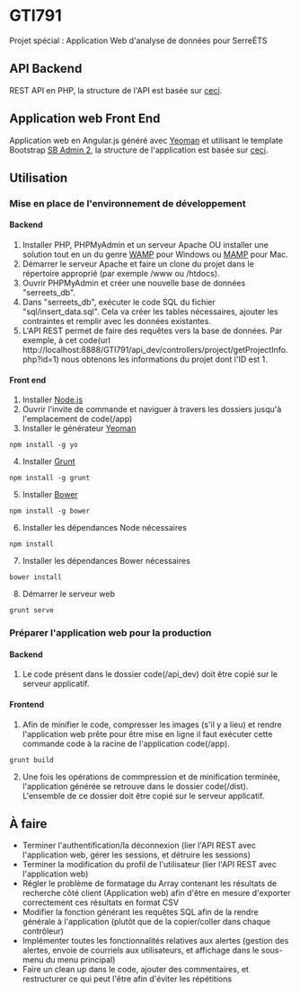 # GTI791
Projet spécial : Application Web d'analyse de données pour SerreÉTS

## API Backend
REST API en PHP, la structure de l'API est basée sur [ceci](https://www.codeofaninja.com/2017/02/create-simple-rest-api-in-php.html).

## Application web Front End
Application web en Angular.js généré avec [Yeoman](http://yeoman.io/) et utilisant le template Bootstrap [SB Admin 2](https://startbootstrap.com/template-overviews/sb-admin-2/), la structure de l'application est basée sur [ceci](https://www.codeofaninja.com/2015/12/angularjs-crud-example-php.html).  

## Utilisation
### Mise en place de l'environnement de développement
#### Backend
1. Installer PHP, PHPMyAdmin et un serveur Apache OU installer une solution tout en un du genre [WAMP](http://www.wampserver.com/) pour Windows ou [MAMP](https://www.mamp.info/en/) pour Mac.
2. Démarrer le serveur Apache et faire un clone du projet dans le répertoire approprié (par exemple /www ou /htdocs).
3. Ouvrir PHPMyAdmin et créer une nouvelle base de données "serreets_db".
4. Dans "serreets_db", exécuter le code SQL du fichier "sql/insert_data.sql". Cela va créer les tables nécessaires, ajouter les contraintes et remplir avec les données existantes.
3. L'API REST permet de faire des requêtes vers la base de données. Par exemple, à cet code(url http://localhost:8888/GTI791/api_dev/controllers/project/getProjectInfo.php?id=1) nous obtenons les informations du projet dont l'ID est 1.

#### Front end
1. Installer [Node.js](https://nodejs.org/en/)
2. Ouvrir l'invite de commande et naviguer à travers les dossiers jusqu'à l'emplacement de code(/app)
3. Installer le générateur [Yeoman](http://yeoman.io/learning/index.html) 
```
npm install -g yo
```
4. Installer [Grunt](https://gruntjs.com/getting-started)
```
npm install -g grunt
```
5. Installer [Bower](https://bower.io/)
```
npm install -g bower
```
6. Installer les dépendances Node nécessaires
```
npm install
```
7. Installer les dépendances Bower nécessaires
```
bower install
```
8. Démarrer le serveur web
```
grunt serve
```

### Préparer l'application web pour la production
#### Backend
1. Le code présent dans le dossier code(/api_dev) doit être copié sur le serveur applicatif.
#### Frontend
1. Afin de minifier le code, compresser les images (s'il y a lieu) et rendre l'application web prête pour être mise en ligne il faut exécuter cette commande code à la racine de l'application code(/app).
```
grunt build
```
2. Une fois les opérations de commpression et de minification terminée, l'application générée se retrouve dans le dossier code(/dist). L'ensemble de ce dossier doit être copié sur le serveur applicatif.

## À faire
* Terminer l'authentification/la déconnexion (lier l'API REST avec l'application web, gérer les sessions, et détruire les sessions)
* Terminer la modification du profil de l'utilisateur (lier l'API REST avec l'application web)
* Régler le problème de formatage du Array contenant les résultats de recherche côté client (Application web) afin d'être en mesure d'exporter correctement ces résultats en format CSV
* Modifier la fonction générant les requêtes SQL afin de la rendre générale à l'application (plutôt que de la copier/coller dans chaque contrôleur)
* Implémenter toutes les fonctionnalités relatives aux alertes (gestion des alertes, envoie de courriels aux utilisateurs, et affichage dans le sous-menu du menu principal)
* Faire un clean up dans le code, ajouter des commentaires, et restructurer ce qui peut l'être afin d'éviter les répétitions
        



